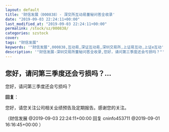 ```yaml
---
layout: default
title: '财信发展（000838）- 深交所互动易董秘问答全收录'
date: "2019-09-03 22:24:11+00:00"
last_modified_at: "2019-09-03 22:24:11+00:00"
permalink: /stock/sz/000838/
categories: szstock
cover: 
tags: "财信发展"
keywords: '"财信发展",000838,互动易,深证互动易,深圳交易所,上证易互动,上证e互动'
description: '"财信发展-深圳交易所董秘问答全收录,您好，请问第三季度还会亏损吗？"'
---
```


## 您好，请问第三季度还会亏损吗？...

您好，请问第三季度还会亏损吗？

**回复**：

您好，请您关注公司相关业绩预告及定期报告。感谢您的关注。 

（财信发展  @2019-09-03 22:24:11+00:00 回复 cninfo453711  @2019-09-01 16:16:45+00:00 ）

